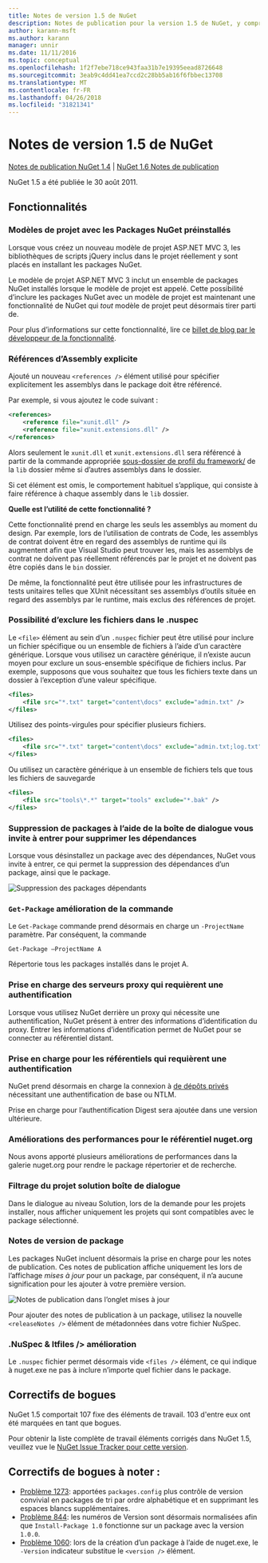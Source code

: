 ```yaml
---
title: Notes de version 1.5 de NuGet
description: Notes de publication pour la version 1.5 de NuGet, y compris les problèmes connus, les correctifs de bogues, les fonctionnalités ajoutées et dcr.
author: karann-msft
ms.author: karann
manager: unnir
ms.date: 11/11/2016
ms.topic: conceptual
ms.openlocfilehash: 1f2f7ebe718ce943faa31b7e19395eead8726648
ms.sourcegitcommit: 3eab9c4dd41ea7ccd2c28bb5ab16f6fbbec13708
ms.translationtype: MT
ms.contentlocale: fr-FR
ms.lasthandoff: 04/26/2018
ms.locfileid: "31821341"
---
```

# <a name="nuget-15-release-notes"></a>Notes de version 1.5 de NuGet

[Notes de publication NuGet 1.4](../release-notes/nuget-1.4.md) | [NuGet 1.6 Notes de publication](../release-notes/nuget-1.6.md)

NuGet 1.5 a été publiée le 30 août 2011.

## <a name="features"></a>Fonctionnalités

### <a name="project-templates-with-preinstalled-nuget-packages"></a>Modèles de projet avec les Packages NuGet préinstallés
Lorsque vous créez un nouveau modèle de projet ASP.NET MVC 3, les bibliothèques de scripts jQuery inclus dans le projet réellement y sont placés en installant les packages NuGet.

Le modèle de projet ASP.NET MVC 3 inclut un ensemble de packages NuGet installés lorsque le modèle de projet est appelé. Cette possibilité d’inclure les packages NuGet avec un modèle de projet est maintenant une fonctionnalité de NuGet qui _tout_ modèle de projet peut désormais tirer parti de.

Pour plus d’informations sur cette fonctionnalité, lire ce [billet de blog par le développeur de la fonctionnalité](http://blogs.msdn.com/b/marcinon/archive/2011/07/08/project-templates-and-preinstalled-nuget-packages.aspx).

### <a name="explicit-assembly-references"></a>Références d’Assembly explicite

Ajouté un nouveau `<references />` élément utilisé pour spécifier explicitement les assemblys dans le package doit être référencé.

Par exemple, si vous ajoutez le code suivant :

```xml
<references>
    <reference file="xunit.dll" />
    <reference file="xunit.extensions.dll" />
</references>
```

Alors seulement le `xunit.dll` et `xunit.extensions.dll` sera référencé à partir de la commande appropriée [sous-dossier de profil du framework/](../reference/nuspec.md#explicit-assembly-references) de la `lib` dossier même si d’autres assemblys dans le dossier.

Si cet élément est omis, le comportement habituel s’applique, qui consiste à faire référence à chaque assembly dans le `lib` dossier.

__Quelle est l’utilité de cette fonctionnalité ?__

Cette fonctionnalité prend en charge les seuls les assemblys au moment du design. Par exemple, lors de l’utilisation de contrats de Code, les assemblys de contrat doivent être en regard des assemblys de runtime qui ils augmentent afin que Visual Studio peut trouver les, mais les assemblys de contrat ne doivent pas réellement référencés par le projet et ne doivent pas être copiés dans le `bin` dossier.

De même, la fonctionnalité peut être utilisée pour les infrastructures de tests unitaires telles que XUnit nécessitant ses assemblys d’outils située en regard des assemblys par le runtime, mais exclus des références de projet.

### <a name="added-ability-to-exclude-files-in-the-nuspec"></a>Possibilité d’exclure les fichiers dans le .nuspec
Le `<file>` élément au sein d’un `.nuspec` fichier peut être utilisé pour inclure un fichier spécifique ou un ensemble de fichiers à l’aide d’un caractère générique. Lorsque vous utilisez un caractère générique, il n’existe aucun moyen pour exclure un sous-ensemble spécifique de fichiers inclus. Par exemple, supposons que vous souhaitez que tous les fichiers texte dans un dossier à l’exception d’une valeur spécifique.

```xml
<files>
    <file src="*.txt" target="content\docs" exclude="admin.txt" />
</files>
```

Utilisez des points-virgules pour spécifier plusieurs fichiers.

```xml
<files>
    <file src="*.txt" target="content\docs" exclude="admin.txt;log.txt" />
</files>
```

Ou utilisez un caractère générique à un ensemble de fichiers tels que tous les fichiers de sauvegarde

```xml
<files>
    <file src="tools\*.*" target="tools" exclude="*.bak" />
</files>
```

### <a name="removing-packages-using-the-dialog-prompts-to-remove-dependencies"></a>Suppression de packages à l’aide de la boîte de dialogue vous invite à entrer pour supprimer les dépendances
Lorsque vous désinstallez un package avec des dépendances, NuGet vous invite à entrer, ce qui permet la suppression des dépendances d’un package, ainsi que le package.

![Suppression des packages dépendants](./media/remove-dependent-packages.png)


### <a name="get-package-command-improvement"></a>`Get-Package` amélioration de la commande
Le `Get-Package` commande prend désormais en charge un `-ProjectName` paramètre. Par conséquent, la commande

    Get-Package –ProjectName A

Répertorie tous les packages installés dans le projet A.

### <a name="support-for-proxies-that-require-authentication"></a>Prise en charge des serveurs proxy qui requièrent une authentification
Lorsque vous utilisez NuGet derrière un proxy qui nécessite une authentification, NuGet présent à entrer des informations d’identification du proxy. Entrer les informations d’identification permet de NuGet pour se connecter au référentiel distant.

### <a name="support-for-repositories-that-require-authentication"></a>Prise en charge pour les référentiels qui requièrent une authentification
NuGet prend désormais en charge la connexion à [de dépôts privés](../hosting-packages/local-feeds.md) nécessitant une authentification de base ou NTLM.

Prise en charge pour l’authentification Digest sera ajoutée dans une version ultérieure.

### <a name="performance-improvements-to-the-nugetorg-repository"></a>Améliorations des performances pour le référentiel nuget.org
Nous avons apporté plusieurs améliorations de performances dans la galerie nuget.org pour rendre le package répertorier et de recherche.

### <a name="solution-dialog-project-filtering"></a>Filtrage du projet solution boîte de dialogue
Dans le dialogue au niveau Solution, lors de la demande pour les projets installer, nous afficher uniquement les projets qui sont compatibles avec le package sélectionné.

### <a name="package-release-notes"></a>Notes de version de package
Les packages NuGet incluent désormais la prise en charge pour les notes de publication. Ces notes de publication affiche uniquement les lors de l’affichage _mises à jour_ pour un package, par conséquent, il n’a aucune signification pour les ajouter à votre première version.

![Notes de publication dans l’onglet mises à jour](./media/manage-nuget-packages-release-notes.png)

Pour ajouter des notes de publication à un package, utilisez la nouvelle `<releaseNotes />` élément de métadonnées dans votre fichier NuSpec.

### <a name="nuspec-ltfiles-gt-improvement"></a>.NuSpec & ltfiles /&gt; amélioration
Le `.nuspec` fichier permet désormais vide `<files />` élément, ce qui indique à nuget.exe ne pas à inclure n’importe quel fichier dans le package.

## <a name="bug-fixes"></a>Correctifs de bogues
NuGet 1.5 comportait 107 fixe des éléments de travail. 103 d'entre eux ont été marquées en tant que bogues.

Pour obtenir la liste complète de travail éléments corrigés dans NuGet 1.5, veuillez vue le [NuGet Issue Tracker pour cette version](http://nuget.codeplex.com/workitem/list/advanced?keyword=&status=All&type=All&priority=All&release=NuGet%201.5&assignedTo=All&component=All&sortField=Summary&sortDirection=Descending&page=0).

## <a name="bug-fixes-worth-noting"></a>Correctifs de bogues à noter :

* [Problème 1273](http://nuget.codeplex.com/workitem/1273): apportées `packages.config` plus contrôle de version convivial en packages de tri par ordre alphabétique et en supprimant les espaces blancs supplémentaires.
* [Problème 844](http://nuget.codeplex.com/workitem/844): les numéros de Version sont désormais normalisées afin que `Install-Package 1.0` fonctionne sur un package avec la version `1.0.0`.
* [Problème 1060](http://nuget.codeplex.com/workitem/1060): lors de la création d’un package à l’aide de nuget.exe, le `-Version` indicateur substitue le `<version />` élément.
